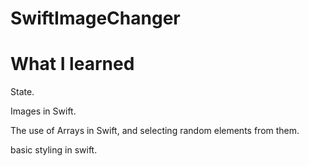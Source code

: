 # SwiftImageChanger

# What I learned

State.

Images in Swift.

The use of Arrays in Swift, and selecting random elements from them.

basic styling in swift.

